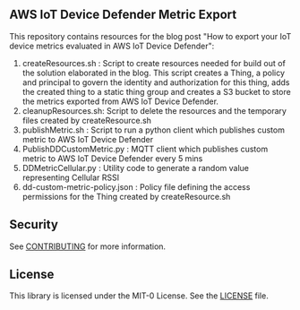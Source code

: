 ## AWS IoT Device Defender Metric Export

This repository contains resources for the blog post "How to export your IoT device metrics evaluated in AWS IoT Device Defender":
1. createResources.sh : Script to create resources needed for build out of the solution elaborated in the blog. This script creates a Thing, a policy and principal to govern the identity and authorization for this thing, adds the created thing to a static thing group and creates a S3 bucket to store the metrics exported from AWS IoT Device Defender.
2. cleanupResources.sh: Script to delete the resources and the temporary files created by createResource.sh
3. publishMetric.sh : Script to run a python client which publishes custom metric to AWS IoT Device Defender
4. PublishDDCustomMetric.py : MQTT client which publishes custom metric to AWS IoT Device Defender every 5 mins
5. DDMetricCellular.py : Utility code to generate a random value representing Cellular RSSI
6. dd-custom-metric-policy.json : Policy file defining the access permissions for the Thing created by createResource.sh

## Security

See [CONTRIBUTING](CONTRIBUTING.md#security-issue-notifications) for more information.

## License

This library is licensed under the MIT-0 License. See the [LICENSE](LICENSE) file.

